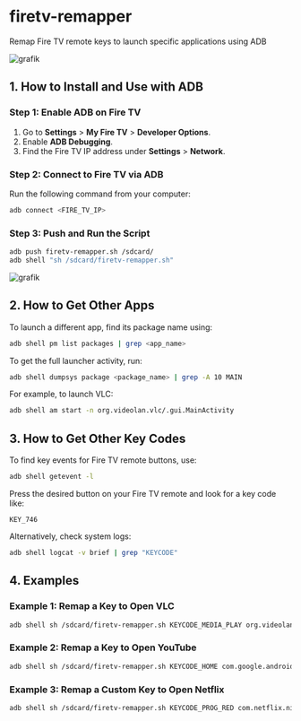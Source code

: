 # firetv-remapper
Remap Fire TV remote keys to launch specific applications using ADB

![grafik](https://github.com/user-attachments/assets/5c4ae020-83d3-47f1-bced-6724732fa814)


## 1. How to Install and Use with ADB

### Step 1: Enable ADB on Fire TV
1. Go to **Settings** > **My Fire TV** > **Developer Options**.
2. Enable **ADB Debugging**.
3. Find the Fire TV IP address under **Settings** > **Network**.

### Step 2: Connect to Fire TV via ADB
Run the following command from your computer:
```sh
adb connect <FIRE_TV_IP>
```

### Step 3: Push and Run the Script
```sh
adb push firetv-remapper.sh /sdcard/
adb shell "sh /sdcard/firetv-remapper.sh"
```

![grafik](https://github.com/user-attachments/assets/c4fb7f25-76eb-4aeb-a2f5-fba88bcfbd69)


## 2. How to Get Other Apps

To launch a different app, find its package name using:
```sh
adb shell pm list packages | grep <app_name>
```

To get the full launcher activity, run:
```sh
adb shell dumpsys package <package_name> | grep -A 10 MAIN
```

For example, to launch VLC:
```sh
adb shell am start -n org.videolan.vlc/.gui.MainActivity
```

## 3. How to Get Other Key Codes

To find key events for Fire TV remote buttons, use:
```sh
adb shell getevent -l
```
Press the desired button on your Fire TV remote and look for a key code like:
```
KEY_746
```
Alternatively, check system logs:
```sh
adb shell logcat -v brief | grep "KEYCODE"
```

## 4. Examples

### Example 1: Remap a Key to Open VLC
```sh
adb shell sh /sdcard/firetv-remapper.sh KEYCODE_MEDIA_PLAY org.videolan.vlc/.gui.MainActivity
```

### Example 2: Remap a Key to Open YouTube
```sh
adb shell sh /sdcard/firetv-remapper.sh KEYCODE_HOME com.google.android.youtube.tv/com.google.android.apps.youtube.tv.activity.ShellActivity
```

### Example 3: Remap a Custom Key to Open Netflix
```sh
adb shell sh /sdcard/firetv-remapper.sh KEYCODE_PROG_RED com.netflix.ninja/.MainActivity
```
